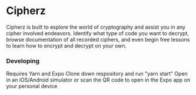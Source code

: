 # Cipherz

Cipherz is built to explore the world of cryptography and assist you in any cipher involved endeavors. Identify what type of code you want to decrypt, browse documentation of all recorded ciphers, and even begin free lessons to learn how to encrypt and decrypt on your own. 

### Developing

Requires Yarn and Expo
Clone down respository and run "yarn start"
Open in an iOS/Android simulator or scan the QR code to open in the Expo app on your personal device
